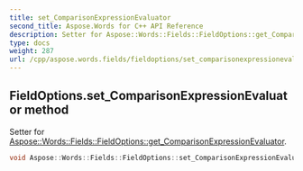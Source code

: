 ```yaml
---
title: set_ComparisonExpressionEvaluator
second_title: Aspose.Words for C++ API Reference
description: Setter for Aspose::Words::Fields::FieldOptions::get_ComparisonExpressionEvaluator. 
type: docs
weight: 287
url: /cpp/aspose.words.fields/fieldoptions/set_comparisonexpressionevaluator/
---
```

## FieldOptions.set_ComparisonExpressionEvaluator method


Setter for [Aspose::Words::Fields::FieldOptions::get_ComparisonExpressionEvaluator](../get_comparisonexpressionevaluator/).

```cpp
void Aspose::Words::Fields::FieldOptions::set_ComparisonExpressionEvaluator(const System::SharedPtr<Aspose::Words::Fields::IComparisonExpressionEvaluator> &value)
```

